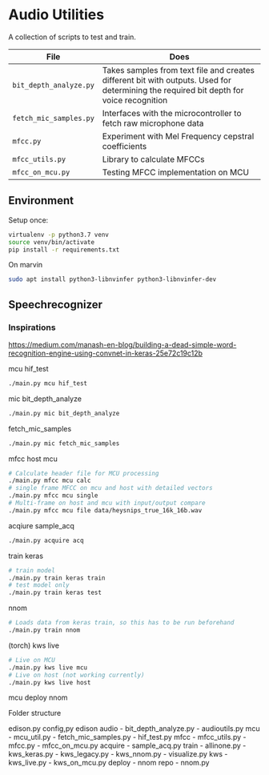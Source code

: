 # Audio Utilities

A collection of scripts to test and train.

| File | Does |
|--|--|
| `bit_depth_analyze.py` | Takes samples from text file and creates different bit with outputs. Used for determining the required bit depth for voice recognition |
| `fetch_mic_samples.py` | Interfaces with the microcontroller to fetch raw microphone data |
| `mfcc.py` | Experiment with Mel Frequency cepstral coefficients |
| `mfcc_utils.py` | Library to calculate MFCCs |
| `mfcc_on_mcu.py` | Testing MFCC implementation on MCU |

## Environment
Setup once:
```bash
virtualenv -p python3.7 venv
source venv/bin/activate
pip install -r requirements.txt
```

On marvin
```bash
sudo apt install python3-libnvinfer python3-libnvinfer-dev
```

## Speechrecognizer

### Inspirations
https://medium.com/manash-en-blog/building-a-dead-simple-word-recognition-engine-using-convnet-in-keras-25e72c19c12b


mcu
  hif_test
```bash
./main.py mcu hif_test
```
mic
  bit_depth_analyze
```bash
./main.py mic bit_depth_analyze
```
  fetch_mic_samples
```bash
./main.py mic fetch_mic_samples
```

mfcc
  host
  mcu
```bash
# Calculate header file for MCU processing
./main.py mfcc mcu calc
# single frame MFCC on mcu and host with detailed vectors
./main.py mfcc mcu single
# Multi-frame on host and mcu with input/output compare
./main.py mfcc mcu file data/heysnips_true_16k_16b.wav
```
acqiure
  sample_acq
```bash
./main.py acquire acq
```
train
  keras
```bash
# train model
./main.py train keras train
# test model only
./main.py train keras test
```
  nnom
```bash
# Loads data from keras train, so this has to be run beforehand
./main.py train nnom
```
  (torch)
kws
  live
```bash
# Live on MCU
./main.py kws live mcu
# Live on host (not working currently)
./main.py kws live host
```
  mcu
deploy
  nnom


Folder structure


edison.py
config,py
edison
  audio
    - bit_depth_analyze.py
    - audioutils.py
  mcu
    - mcu_util.py
    - fetch_mic_samples.py
    - hif_test.py
  mfcc
    - mfcc_utils.py
    - mfcc.py
    - mfcc_on_mcu.py
  acquire
    - sample_acq.py
  train
    - allinone.py
    - kws_keras.py
    - kws_legacy.py
    - kws_nnom.py
    - visualize.py
  kws
    - kws_live.py
    - kws_on_mcu.py
  deploy
    - nnom repo
    - nnom.py










































